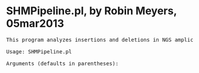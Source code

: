 SHMPipeline.pl, by Robin Meyers, 05mar2013
=========================================

<pre>
This program analyzes insertions and deletions in NGS amplicon sequence data.

Usage: SHMPipeline.pl

Arguments (defaults in parentheses):

  
